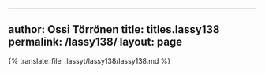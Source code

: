 
---
author: Ossi Törrönen
title: titles.lassy138
permalink: /lassy138/
layout: page
---
{% translate_file _lassyt/lassy138/lassy138.md %}